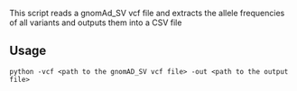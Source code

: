 This script reads a gnomAd_SV vcf file and extracts the allele frequencies of all variants and outputs them into a CSV file

## Usage
`python -vcf <path to the gnomAD_SV vcf file> -out <path to the output file>`
